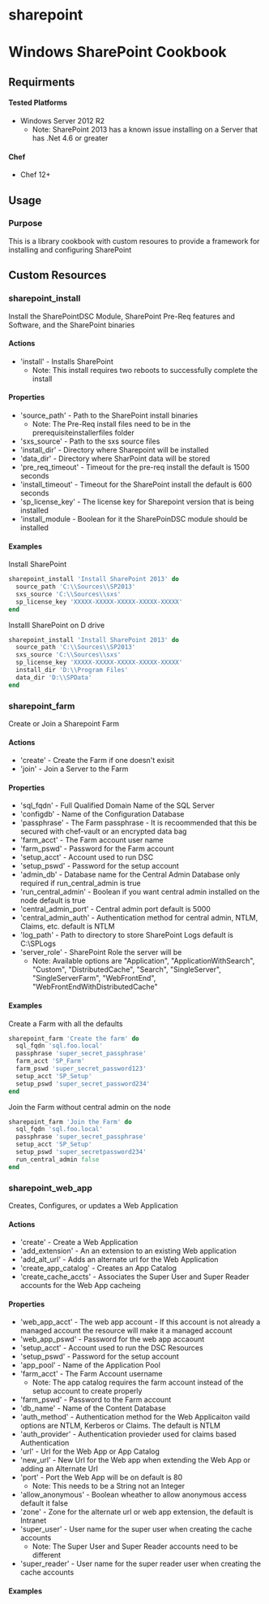 # sharepoint

Windows SharePoint Cookbook
===========================

Requirments
-----------
#### Tested Platforms
* Windows Server 2012 R2
   - Note: SharePoint 2013 has a known issue installing on a Server that has .Net 4.6 or greater

#### Chef
- Chef 12+

Usage
-----

### Purpose
This is a library cookbook with custom resoures to provide a framework for installing and configuring SharePoint

Custom Resources
----------------

### sharepoint_install
Install the SharePointDSC Module, SharePoint Pre-Req features and Software, and the SharePoint binaries

#### Actions
- 'install' - Installs SharePoint
   - Note: This install requires two reboots to successfully complete the install

#### Properties
- 'source_path' - Path to the SharePoint install binaries
   - Note: The Pre-Req install files need to be in the prerequisiteinstallerfiles folder
- 'sxs_source' - Path to the sxs source files
- 'install_dir' - Directory where Sharepoint will be installed
- 'data_dir' - Directory where SharPoint data will be stored
- 'pre_req_timeout' - Timeout for the pre-req install the default is 1500 seconds
- 'install_timeout' - Timeout for the SharePoint install the default is 600 seconds
- 'sp_license_key' - The license key for Sharepoint version that is being installed
- 'install_module - Boolean for it the SharePoinDSC module should be installed

#### Examples
Install SharePoint

```ruby
sharepoint_install 'Install SharePoint 2013' do
  source_path 'C:\\Sources\\SP2013'
  sxs_source 'C:\\Sources\\sxs'
  sp_license_key 'XXXXX-XXXXX-XXXXX-XXXXX-XXXXX'
end
```

Installl SharePoint on D drive

```ruby
sharepoint_install 'Install SharePoint 2013' do
  source_path 'C:\\Sources\\SP2013'
  sxs_source 'C:\\Sources\\sxs'
  sp_license_key 'XXXXX-XXXXX-XXXXX-XXXXX-XXXXX'
  install_dir 'D:\\Program Files'
  data_dir 'D:\\SPData'
end
```

### sharepoint_farm
Create or Join a Sharepoint Farm 

#### Actions
- 'create' - Create the Farm if one doesn't exisit
- 'join' - Join a Server to the Farm

#### Properties
- 'sql_fqdn' - Full Qualified Domain Name of the SQL Server
- 'configdb' - Name of the Configuration Database
- 'passphrase' - The Farm passphrase - It is recoommended that this be secured with chef-vault or an encrypted data bag
- 'farm_acct' - The Farm account user name
- 'farm_pswd' - Password for the Farm account
- 'setup_acct' - Account used to run DSC
- 'setup_pswd' - Password for the setup account
- 'admin_db' - Database name for the Central Admin Database only required if run_central_admin is true
- 'run_central_admin' - Boolean if you want central admin installed on the node default is true
- 'central_admin_port' - Central admin port default is 5000
- 'central_admin_auth' - Authentication method for central admin, NTLM, Claims, etc. default is NTLM
- 'log_path' - Path to directory to store SharePoint Logs default is C:\SPLogs
- 'server_role' - SharePoint Role the server will be
   - Note: Available options are "Application", "ApplicationWithSearch", "Custom", "DistributedCache", "Search", "SingleServer", "SingleServerFarm", "WebFrontEnd", "WebFrontEndWithDistributedCache"

#### Examples
Create a Farm with all the defaults

```ruby
sharepoint_farm 'Create the farm' do
  sql_fqdn 'sql.foo.local'
  passphrase 'super_secret_passphrase'
  farm_acct 'SP_Farm'
  farm_pswd 'super_secret_password123'
  setup_acct 'SP_Setup'
  setup_pswd 'super_secret_password234'
end
```

Join the Farm without central admin on the node

```ruby
sharepoint_farm 'Join the Farm' do
  sql_fqdn 'sql.foo.local'
  passphrase 'super_secret_passphrase'
  setup_acct 'SP_Setup'
  setup_pswd 'super_secretpassword234'
  run_central_admin false
end
```

### sharepoint_web_app
Creates, Configures, or updates a Web Application

#### Actions
- 'create' - Create a Web Application
- 'add_extension' - An an extension to an existing Web application
- 'add_alt_url' - Adds an alternate url for the Web Application
- 'create_app_catalog' - Creates an App Catalog
- 'create_cache_accts' - Associates the Super User and Super Reader accounts for the Web App cacheing

#### Properties
- 'web_app_acct' - The web app account - If this account is not already a managed account the resource will make it a managed account
- 'web_app_pswd' - Password for the web app accaount
- 'setup_acct' - Account used to run the DSC Resources
- 'setup_pswd' - Password for the setup account
- 'app_pool' - Name of the Application Pool
- 'farm_acct' - The Farm Account username
   - Note: The app catalog requires the farm account instead of the setup account to create properly
- 'farm_pswd' - Password to the Farm account
- 'db_name' - Name of the Content Database
- 'auth_method' - Authentication method for the Web Applicaiton vaild options are NTLM, Kerberos or Claims. The default is NTLM
- 'auth_provider' - Authentication provieder used for claims based Authentication
- 'url' - Url for the Web App or App Catalog
- 'new_url' - New Url for the Web app when extending the Web App or adding an Alternate Url
- 'port' - Port the Web App will be on default is 80
   - Note: This needs to be a String not an Integer
- 'allow_anonymous' - Boolean wheather to allow anonymous access default it false
- 'zone' - Zone for the alternate url or web app extension, the default is Intranet
- 'super_user' - User name for the super user when creating the cache accounts
   - Note: The Super User and Super Reader accounts need to be different
- 'super_reader' - User name for the super reader user when creating the cache accounts

#### Examples

